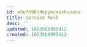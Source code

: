 ```yaml
---
id: w5uf598ndepymceovhuvaov
title: Service Mesh
desc: ''
updated: 1653568995412
created: 1653568995412
---
```


